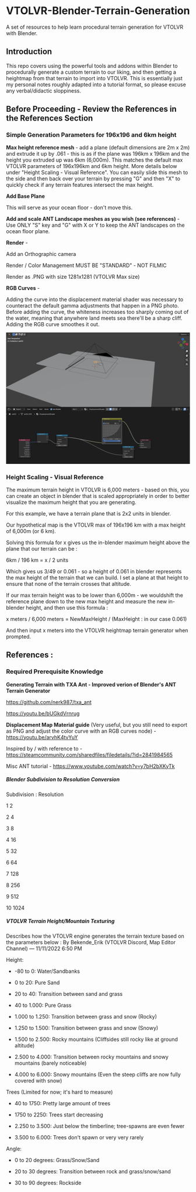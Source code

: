 # VTOLVR-Blender-Terrain-Generation

A set of resources to help learn procedural terrain generation for VTOLVR with Blender.


## Introduction

This repo covers using the powerful tools and addons within Blender to procedurally generate a custom terrain to our liking, and then getting a heightmap from that terrain to import into VTOLVR. This is essentially just my personal notes roughly adapted into a tutorial format, so please excuse any verbal/didactic sloppiness.


## Before Proceeding - Review the References in the References Section


### Simple Generation Parameters for 196x196 and 6km height


**Max height reference mesh** - add a plane (default dimensions are 2m x 2m) and extrude it up by .061 - this is as if the plane was 196km x 196km and the height you extruded up was 6km (6,000m). This matches the default max VTOLVR parameters of 196x196km and 6km height. More details below under "Height Scaling - Visual Reference". You can easily slide this mesh to the side and then back over your terrain by pressing "G" and then "X" to quickly check if any terrain features intersect the max height.


**Add Base Plane**

This will serve as your ocean floor - don't move this.


**Add and scale ANT Landscape meshes as you wish (see references)** - Use ONLY "S" key and "G" with X or Y to keep the ANT landscapes on the ocean floor plane.


**Render** - 

Add an Orthographic camera

Render / Color Management MUST BE "STANDARD" - NOT FILMIC

Render as .PNG with size 1281x1281 (VTOLVR Max size)


**RGB Curves** - 

Adding the curve into the displacement material shader was necessary to counteract the default gamma adjustments that happen in a PNG photo. Before adding the curve, the whiteness increases too sharply coming out of the water, meaning that anywhere land meets sea there'll be a sharp cliff. Adding the RGB curve smoothes it out.

![](https://github.com/TheChemistAstronaut/VTOLVR-Blender-Terrain-Generation/blob/main/Screenshots/blender_FinalSetup.png?raw=true)

### Height Scaling - Visual Reference

The maximum terrain height in VTOLVR is 6,000 meters - based on this, you can create an object in blender that is scaled appropriately in order to better visualize the maximum height that you are generating.


For this example, we have a terrain plane that is 2x2 units in blender.

Our hypothetical map is the VTOLVR max of 196x196 km with a max height of 6,000m (or 6 km).


Solving this formula for x gives us the in-blender maximum height above the plane that our terrain can be :

6km / 196 km = x / 2 units


Which gives us 3/49 or 0.061 - so a height of 0.061 in blender represents the max height of the terrain that we can build. I set a plane at that height to ensure that none of the terrain crosses that altitude. 


If our max terrain height was to be lower than 6,000m - we wouldshift the reference plane down to the new max height and measure the new in-blender height, and then use this formula :


x meters / 6,000 meters = NewMaxHeight / (MaxHeight : in our case 0.061)


And then input x meters into the VTOLVR heightmap terrain generator when prompted.



## References :


### Required Prerequisite Knowledge

**Generating Terrain with TXA Ant - Improved verion of Blender's ANT Terrain Generator**

https://github.com/nerk987/txa_ant

https://youtu.be/bUGkdVrnrug


**Displacement Map Material guide** (Very useful, but you still need to export as PNG and adjust the color curve with an RGB curves node) - https://youtu.be/arvhK4tvYuY


Inspired by / with reference to - https://steamcommunity.com/sharedfiles/filedetails/?id=2841984565


Misc ANT tutorial - https://www.youtube.com/watch?v=y7bH2bXKyTk


##### Blender Subdivision to Resolution Conversion

Subdivision	: Resolution

1	2

2	4

3	8

4	16

5	32

6	64

7	128

8	256

9	512

10	1024



##### VTOLVR Terrain Height/Mountain Texturing

Describes how the VTOLVR engine generates the terrain texture based on the parameters below : By Bekende_Erik (VTOLVR Discord, Map Editor Channel) — 11/11/2022 6:50 PM


Height:

- -80 to 0: Water/Sandbanks 

- 0 to 20: Pure Sand 

- 20 to 40: Transition between sand and grass

- 40 to 1.000: Pure Grass

- 1.000 to 1.250: Transition between grass and snow (Rocky)

- 1.250 to 1.500: Transition between grass and snow (Snowy)

- 1.500 to 2.500: Rocky mountains (Cliffsides still rocky like at ground altitude)

- 2.500 to 4.000: Transition between rocky mountains and snowy mountains (barely noticeable)

- 4.000 to 6.000: Snowy mountains (Even the steep cliffs are now fully covered with snow)


Trees (Limited for now; it's hard to measure)

- 40 to 1750: Pretty large amount of trees 

- 1750 to 2250: Trees start decreasing 

- 2.250 to 3.500: Just below the timberline; tree-spawns are even fewer 

- 3.500 to 6.000: Trees don't spawn or very very rarely


Angle: 

- 0 to 20 degrees: Grass/Snow/Sand 

- 20 to 30 degrees: Transition between rock and grass/snow/sand 

- 30 to 90 degrees: Rockside 
